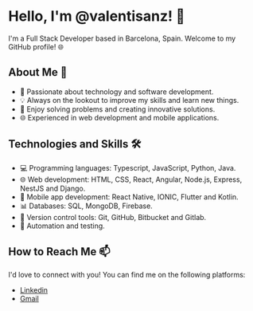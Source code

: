 # Hello, I'm @valentisanz! 👋

I'm a Full Stack Developer based in Barcelona, Spain. Welcome to my GitHub profile! 🌐

## About Me 💼

- 🚀 Passionate about technology and software development.
- 💡 Always on the lookout to improve my skills and learn new things.
- 🌟 Enjoy solving problems and creating innovative solutions.
- 🌐 Experienced in web development and mobile applications.

## Technologies and Skills 🛠️

- 💻 Programming languages: Typescript, JavaScript, Python, Java.
- 🌐 Web development: HTML, CSS, React, Angular, Node.js, Express, NestJS and Django.
- 📱 Mobile app development: React Native, IONIC, Flutter and Kotlin.
- 📊 Databases: SQL, MongoDB, Firebase.
- 🚀 Version control tools: Git, GitHub, Bitbucket and Gitlab.
- 🔧 Automation and testing.

## How to Reach Me 📫

I'd love to connect with you! You can find me on the following platforms:

- [Linkedin](https://www.linkedin.com/in/valenti-sanz-b7b787178)
- [Gmail](valentisanz99@gmail.com)

